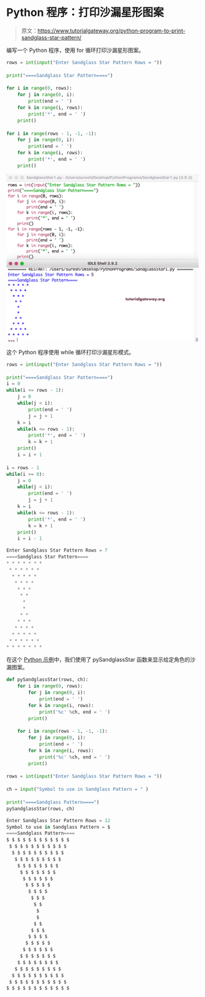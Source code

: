 # Python 程序：打印沙漏星形图案

> 原文：<https://www.tutorialgateway.org/python-program-to-print-sandglass-star-pattern/>

编写一个 Python 程序，使用 for 循环打印沙漏星形图案。

```py
rows = int(input("Enter Sandglass Star Pattern Rows = "))

print("====Sandglass Star Pattern====")

for i in range(0, rows):
    for j in range(0, i):
        print(end = ' ')
    for k in range(i, rows):
        print('*', end = ' ')                
    print()

for i in range(rows - 1, -1, -1):
    for j in range(0, i):
        print(end = ' ')
    for k in range(i, rows):
        print('*', end = ' ')      
    print()
```

![Python program to Print Sandglass Star Pattern](img/5021aaf9cd9ca8249d94e373e7134270.png)

这个 Python 程序使用 while 循环打印沙漏星形模式。

```py
rows = int(input("Enter Sandglass Star Pattern Rows = "))

print("====Sandglass Star Pattern====")
i = 0
while(i <= rows - 1):
    j = 0
    while(j < i):
        print(end = ' ')
        j = j + 1
    k = i
    while(k <= rows - 1):
        print('*', end = ' ')
        k = k + 1
    print()
    i = i + 1

i = rows - 1
while(i >= 0):
    j = 0
    while(j < i):
        print(end = ' ')
        j = j + 1
    k = i
    while(k <= rows - 1):
        print('*', end = ' ')
        k = k + 1
    print()   
    i = i - 1
```

```py
Enter Sandglass Star Pattern Rows = 7
====Sandglass Star Pattern====
* * * * * * * 
 * * * * * * 
  * * * * * 
   * * * * 
    * * * 
     * * 
      * 
      * 
     * * 
    * * * 
   * * * * 
  * * * * * 
 * * * * * * 
* * * * * * * 
```

在这个 [Python 示例](https://www.tutorialgateway.org/python-programming-examples/)中，我们使用了 pySandglassStar 函数来显示给定角色的沙漏图案。

```py
def pySandglassStar(rows, ch):
    for i in range(0, rows):
        for j in range(0, i):
            print(end = ' ')
        for k in range(i, rows):
            print('%c' %ch, end = ' ')               
        print()

    for i in range(rows - 1, -1, -1):
        for j in range(0, i):
            print(end = ' ')
        for k in range(i, rows):
            print('%c' %ch, end = ' ')     
        print()

rows = int(input("Enter Sandglass Star Pattern Rows = "))

ch = input("Symbol to use in Sandglass Pattern = " )

print("====Sandglass Pattern====")
pySandglassStar(rows, ch)
```

```py
Enter Sandglass Star Pattern Rows = 12
Symbol to use in Sandglass Pattern = $
====Sandglass Pattern====
$ $ $ $ $ $ $ $ $ $ $ $ 
 $ $ $ $ $ $ $ $ $ $ $ 
  $ $ $ $ $ $ $ $ $ $ 
   $ $ $ $ $ $ $ $ $ 
    $ $ $ $ $ $ $ $ 
     $ $ $ $ $ $ $ 
      $ $ $ $ $ $ 
       $ $ $ $ $ 
        $ $ $ $ 
         $ $ $ 
          $ $ 
           $ 
           $ 
          $ $ 
         $ $ $ 
        $ $ $ $ 
       $ $ $ $ $ 
      $ $ $ $ $ $ 
     $ $ $ $ $ $ $ 
    $ $ $ $ $ $ $ $ 
   $ $ $ $ $ $ $ $ $ 
  $ $ $ $ $ $ $ $ $ $ 
 $ $ $ $ $ $ $ $ $ $ $ 
$ $ $ $ $ $ $ $ $ $ $ $ 
```